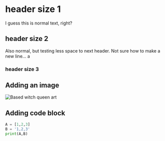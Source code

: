 # header size 1
I guess this is normal text, right?

## header size 2
Also normal, but testing less space to next header. Not sure how to make a new line...
a
### header size 3

## Adding an image
![Based witch queen art](https://media.wired.com/photos/621045aa9266d5d11c07b47d/1:1/w_865,h_865,c_limit/Games-Destiny-2-Witch_Queen_Key_Art_4k.jpg)

## Adding code block
``` python
A = [1,2,3]
B = '1,2,3'
print(A,B)
```
